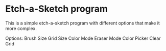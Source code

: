 # Etch-a-Sketch program

This is a simple etch-a-sketch program with different options that make it more complex.

Options:
  Brush Size
  Grid Size
  Color Mode
  Eraser Mode
  Color Picker
  Clear Grid